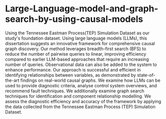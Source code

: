 # Large-Language-model-and-graph-search-by-using-causal-models
Using the Tennessee Eastman Process(TEP) Simulation Dataset as our study's foundation dataset. 
Using large language models (LLMs), this dissertation suggests an innovative framework for comprehensive causal graph discovery. Our method leverages breadth-first search (BFS) to reduce the number of pairwise queries to linear, improving efficiency compared to earlier LLM-based approaches that require an increasing number of queries. Observational data can also be added to the system to enhance performance. Our approach is successful and efficient in identifying relationships between variables, as demonstrated by state-of-the-art findings on real-world causal graphs. We examine how LLMs can be used to provide diagnostic criteria, analyse control system overviews, and recommend fault techniques. We additionally examine graph search techniques for identification and component relationship modelling. We assess the diagnostic efficiency and accuracy of the framework by applying the data collected from the Tennessee Eastman Process (TEP) Simulation Dataset. 
